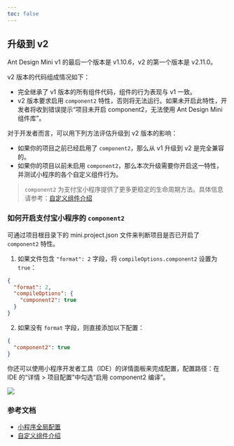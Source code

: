 ```yaml
---
toc: false
---
```


## 升级到 v2

Ant Design Mini v1 的最后一个版本是 v1.10.6，v2 的第一个版本是 v2.11.0。

v2 版本的代码组成情况如下：
* 完全继承了 v1 版本的所有组件代码，组件的行为表现与 v1 一致。
* v2 版本要求启用 `component2` 特性，否则将无法运行。如果未开启此特性，开发者将收到错误提示“项目未开启 component2，无法使用 Ant Design Mini 组件库”。

对于开发者而言，可以用下列方法评估升级到 v2 版本的影响：
* 如果你的项目之前已经启用了 `component2`，那么从 v1 升级到 v2 是完全兼容的。
* 如果你的项目以前未启用 `component2`，那么本次升级需要你开启这一特性，并测试小程序的各个自定义组件行为。

> `component2` 为支付宝小程序提供了更多更稳定的生命周期方法。具体信息请参考：[自定义组件介绍](https://opendocs.alipay.com/mini/framework/custom-component-overview)

### 如何开启支付宝小程序的 `component2`

可通过项目根目录下的 mini.project.json 文件来判断项目是否已开启了 `component2` 特性。

1. 如果文件包含 `"format": 2` 字段，将 `compileOptions.component2` 设置为 `true`：

```json
{
  "format": 2,
  "compileOptions": {
    "component2": true
  }
}
```

2. 如果没有 `format` 字段，则直接添加以下配置：

```json
{
  "component2": true
}
```

你还可以使用小程序开发者工具（IDE）的详情面板来完成配置，配置路径：在 IDE 的“详情 > 项目配置”中勾选“启用 component2 编译”。

![](https://mdn.alipayobjects.com/huamei_384ylk/afts/img/A*MvGAQoOLfUQAAAAAAAAAAAAADk97AQ/original)

### 参考文档

- [小程序全局配置](https://opendocs.alipay.com/mini/03dbc3)
- [自定义组件介绍](https://opendocs.alipay.com/mini/framework/custom-component-overview)